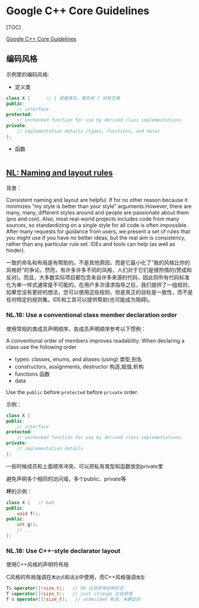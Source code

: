 # Google C++ Core Guidelines

[TOC]

[Google C++ Core Guidelines](http://isocpp.github.io/CppCoreGuidelines/CppCoreGuidelines#Rc-org)

## 编码风格

示例里的编码风格:

* 定义类

```cpp
class X {      // { 紧接类名，类名和 { 间有空格
public:
    // interface
protected:
    // unchecked function for use by derived class implementations
private:
    // implementation details (types, functions, and data)
};
```

* 函数

```

```


## [NL: Naming and layout rules](http://isocpp.github.io/CppCoreGuidelines/CppCoreGuidelines#nl-naming-and-layout-rules)

背景：

Consistent naming and layout are helpful. If for no other reason because it minimizes “my style is better than your style” arguments.However, there are many, many, different styles around and people are passionate about them (pro and con). Also, most real-world projects includes code from many sources, so standardizing on a single style for all code is often impossible. After many requests for guidance from users, we present a set of rules that you might use if you have no better ideas, but the real aim is consistency, rather than any particular rule set. IDEs and tools can help (as well as hinder).

一致的命名和布局是有帮助的。不是其他原因，而是它最小化了“我的风格比你的风格好”的争论。然而，有许多许多不同的风格，人们对于它们是很热情的(赞成和反对)。而且，大多数实际项目都包含来自许多来源的代码，因此将所有代码标准化为单一样式通常是不可能的。在用户多次请求指导之后，我们提供了一组规则，如果您没有更好的想法，您可以使用这些规则，但是真正的目标是一致性，而不是任何特定的规则集。IDE和工具可以提供帮助(也可能成为阻碍)。

### NL.16: Use a conventional class member declaration order

使用常规的类成员声明顺序，各成员声明顺序参考以下惯例：

A conventional order of members improves readability.
When declaring a class use the following order

* types: classes, enums, and aliases (using) 类型,别名
* constructors, assignments, destructor 构造,赋值,析构
* functions 函数
* data

Use the `public` before `protected` before `private` order.

示例：

```cpp
class X {
public:
    // interface
protected:
    // unchecked function for use by derived class implementations
private:
    // implementation details
};
```

一些时候成员和上面顺序冲突，可以把私有类型和函数放到private里

避免声明多个相同的访问域，多个public、private等

**坏**的示例：

```cpp
class X {   // bad
public:
    void f();
public:
    int g();
    // ...
};
```

### NL.18: Use C++-style declarator layout

使用C++风格的声明符布局

C风格的布局强调在`表达式`和`语法`中使用，而C++风格强调`类型`

```cpp
T& operator[](size_t);   // OK 应该使用这种形式
T &operator[](size_t);   // just strange 比较奇怪
T & operator[](size_t);   // undecided 有误，未确定的
```

